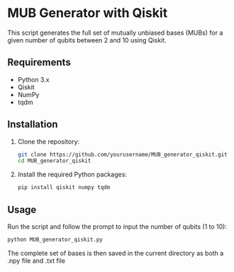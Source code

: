 # MUB Generator with Qiskit

This script generates the full set of mutually unbiased bases (MUBs) for a given number of qubits between 2 and 10 using Qiskit.


## Requirements

- Python 3.x
- Qiskit
- NumPy
- tqdm

## Installation

1. Clone the repository:
    ```sh
    git clone https://github.com/yourusername/MUB_generator_qiskit.git
    cd MUB_generator_qiskit
    ```

2. Install the required Python packages:
    ```sh
    pip install qiskit numpy tqdm
    ```

## Usage

Run the script and follow the prompt to input the number of qubits (1 to 10):
```sh
python MUB_generator_qiskit.py
```

The complete set of bases is then saved in the current directory as both a .npy file and .txt file
